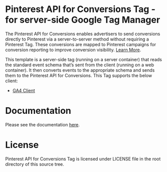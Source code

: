 # Pinterest API for Conversions Tag - for server-side Google Tag Manager
The Pinterest API for Conversions enables advertisers to send conversions directly to Pinterest via a server-to-server method without requiring a Pinterest Tag. These conversions are mapped to Pinterest campaigns for conversion reporting to improve conversion visibility. [Learn More](https://help.pinterest.com/en/business/article/the-pinterest-api-for-conversions).

This template is a server-side tag (running on a server container) that reads the standard event schema that’s sent from the client (running on a web container). It then converts events to the appropriate schema and sends them to the Pinterest API for Conversions. This Tag supports the below client:

* [GA4 Client](https://developers.google.com/tag-manager/serverside/send-data#server-side_client_configuration)

# Documentation
Please see the documentation [here](https://developers.pinterest.com/docs/tags/api-for-conversions-server-side-google-tag-manager/).

# License
Pinterest API for Conversions Tag is licensed under LICENSE file in the root directory of this source tree.
